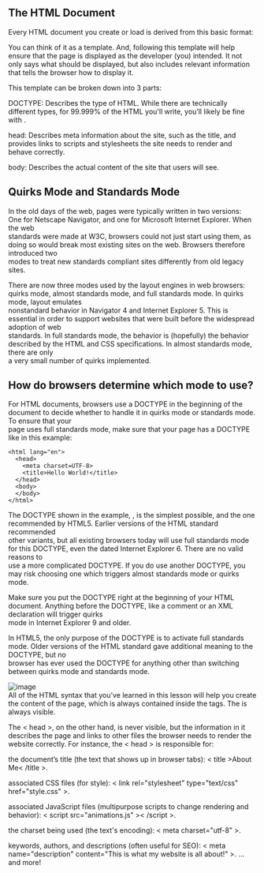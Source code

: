 ## The HTML Document
  
  Every HTML document you create or load is derived from this basic format:

  
  You can think of it as a template. And, following this template will help ensure that the page is displayed as the developer (you) intended. It not only says what should be displayed, but also includes relevant information that tells the browser how to display it.

  
  This template can be broken down into 3 parts:

  
  DOCTYPE: Describes the type of HTML. While there are technically different types, for 99.999% of the HTML you'll write, you’ll likely be fine with <!DOCTYPE html>.
  
  head: Describes meta information about the site, such as the title, and provides links to scripts and stylesheets the site needs to render and behave correctly.
  
  body: Describes the actual content of the site that users will see.  
## Quirks Mode and Standards Mode
  
  In the old days of the web, pages were typically written in two versions: One for Netscape Navigator, and one for Microsoft Internet Explorer. When the web   
  standards were made at W3C, browsers could not just start using them, as doing so would break most existing sites on the web. Browsers therefore introduced two   
  modes to treat new standards compliant sites differently from old legacy sites.

  
  There are now three modes used by the layout engines in web browsers: quirks mode, almost standards mode, and full standards mode. In quirks mode, layout emulates   
  nonstandard behavior in Navigator 4 and Internet Explorer 5. This is essential in order to support websites that were built before the widespread adoption of web   
  standards. In full standards mode, the behavior is (hopefully) the behavior described by the HTML and CSS specifications. In almost standards mode, there are only   
  a very small number of quirks implemented.

  
  ## How do browsers determine which mode to use?  
  

  
  For HTML documents, browsers use a DOCTYPE in the beginning of the document to decide whether to handle it in quirks mode or standards mode. To ensure that your   
  page uses full standards mode, make sure that your page has a DOCTYPE like in this example:

```<!DOCTYPE html>
<html lang="en">
  <head>
    <meta charset=UTF-8>
    <title>Hello World!</title>
  </head>
  <body>
  </body>
</html>  
```  


  
  The DOCTYPE shown in the example, <!DOCTYPE html>, is the simplest possible, and the one recommended by HTML5. Earlier versions of the HTML standard recommended   
  other variants, but all existing browsers today will use full standards mode for this DOCTYPE, even the dated Internet Explorer 6. There are no valid reasons to   
  use a more complicated DOCTYPE. If you do use another DOCTYPE, you may risk choosing one which triggers almost standards mode or quirks mode.

  
  Make sure you put the DOCTYPE right at the beginning of your HTML document. Anything before the DOCTYPE, like a comment or an XML declaration will trigger quirks   
  mode in Internet Explorer 9 and older.

  
  In HTML5, the only purpose of the DOCTYPE is to activate full standards mode. Older versions of the HTML standard gave additional meaning to the DOCTYPE, but no   
  browser has ever used the DOCTYPE for anything other than switching between quirks mode and standards mode.  
  
  ![image](https://user-images.githubusercontent.com/91872964/167250508-d3745c7b-3a78-490f-9e5e-cf632fb6596a.png)  
  All of the HTML syntax that you’ve learned in this lesson will help you create the content of the page, which is always contained inside the <body> tags. The <body> is always visible.

The < head >, on the other hand, is never visible, but the information in it describes the page and links to other files the browser needs to render the website correctly. For instance, the < head > is responsible for:

the document’s title (the text that shows up in browser tabs): < title >About Me< /title >.
  
  associated CSS files (for style): < link rel="stylesheet" type="text/css" href="style.css" >.
  
  associated JavaScript files (multipurpose scripts to change rendering and behavior): < script src="animations.js" >< /script >.
  
  the charset being used (the text's encoding): < meta charset="utf-8" >.
  
  keywords, authors, and descriptions (often useful for SEO): < meta name="description" content="This is what my website is all about!" >.
… and more!
